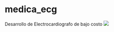 # medica_ecg
Desarrollo de Electrocardiografo de bajo costo
![](https://github.com/Soichi-Tamashiro/medica_ecg/resources/Alimentacion.png)
